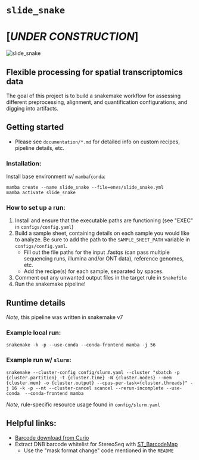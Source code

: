 # `slide_snake`
# [***UNDER CONSTRUCTION***]
![slide_snake](images/slide_snake_logo.png)
## Flexible processing for spatial transcriptomics data

The goal of this project is to build a snakemake workflow for assessing different preprocessing, alignment, and quantification configurations, and digging into artifacts.  

## Getting started
- Please see `documentation/*.md` for detailed info on custom recipes, pipeline details, etc.

### Installation:
Install base environment w/ `mamba`/`conda`:
```
mamba create --name slide_snake --file=envs/slide_snake.yml
mamba activate slide_snake
```

### How to set up a run:
  1. Install and ensure that the executable paths are functioning (see "EXEC" in `configs/config.yaml`)
  2. Build a sample sheet, containing details on each sample you would like to analyze. Be sure to add the path to the `SAMPLE_SHEET_PATH` variable in `configs/config.yaml`.
      - Fill out the file paths for the input .fastqs (can pass multiple sequencing runs, illumina and/or ONT data), reference genomes, etc. 
      - Add the recipe(s) for each sample, separated by spaces. 
  3. Comment out any unwanted output files in the target rule in `Snakefile`
  4. Run the snakemake pipeline!

## Runtime details
*Note*, this pipeline was written in snakemake v7
### Example local run:
```
snakemake -k -p --use-conda --conda-frontend mamba -j 56
```

### Example run w/ `slurm`:
```
snakemake --cluster-config config/slurm.yaml --cluster "sbatch -p {cluster.partition} -t {cluster.time} -N {cluster.nodes} --mem {cluster.mem} -o {cluster.output} --cpus-per-task={cluster.threads}" -j 16 -k -p --nt --cluster-cancel scancel --rerun-incomplete --use-conda  --conda-frontend mamba
```
*Note*, rule-specific resource usage found in `config/slurm.yaml`

## **Helpful links:**
- [Barcode download from Curio](https://curiobioscience.com/support/barcode/)
- Extract DNB barcode whitelist for StereoSeq with [ST_BarcodeMap](https://github.com/STOmics/ST_BarcodeMap) 
  - Use the "mask format change" code mentioned in the `README`
